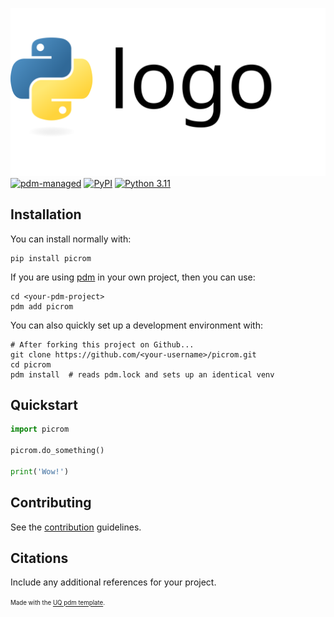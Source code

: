 ![Logo](assets/logo.svg)
[![pdm-managed](https://img.shields.io/badge/pdm-managed-blueviolet)](https://pdm-project.org)
[![PyPI](https://img.shields.io/pypi/v/pdm_template_uq?logo=python&logoColor=%23cccccc)](https://pypi.org/project/pdm_template_uq)
[![Python 3.11](https://img.shields.io/badge/python-3.11+-blue.svg?logo=python&logoColor=cccccc)](https://www.python.org/downloads/)

## Installation
You can install normally with:
```shell
pip install picrom
```
If you are using [pdm](https://github.com/pdm-project/pdm) in your own project, then you can use:
```shell
cd <your-pdm-project>
pdm add picrom
```
You can also quickly set up a development environment with:
```shell
# After forking this project on Github...
git clone https://github.com/<your-username>/picrom.git
cd picrom
pdm install  # reads pdm.lock and sets up an identical venv
```

## Quickstart
```python
import picrom

picrom.do_something()

print('Wow!')
```

## Contributing
See the [contribution](CONTRIBUTING.md) guidelines.

## Citations
Include any additional references for your project.

<sup><sub>Made with the [UQ pdm template](https://github.com/eckelsjd/picrom.git).</sub></sup>

